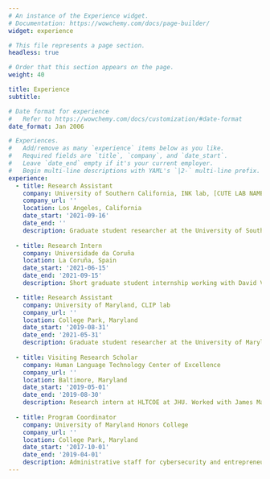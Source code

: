 ```yaml
---
# An instance of the Experience widget.
# Documentation: https://wowchemy.com/docs/page-builder/
widget: experience

# This file represents a page section.
headless: true

# Order that this section appears on the page.
weight: 40

title: Experience
subtitle:

# Date format for experience
#   Refer to https://wowchemy.com/docs/customization/#date-format
date_format: Jan 2006

# Experiences.
#   Add/remove as many `experience` items below as you like.
#   Required fields are `title`, `company`, and `date_start`.
#   Leave `date_end` empty if it's your current employer.
#   Begin multi-line descriptions with YAML's `|2-` multi-line prefix.
experience:
  - title: Research Assistant
    company: University of Southern California, INK lab, [CUTE LAB NAME] lab
    company_url: ''
    location: Los Angeles, California
    date_start: '2021-09-16'
    date_end: ''
    description: Graduate student researcher at the University of Southern California. Works with Xiang Ren (INK) and Jonathan May ([CUTE LAB NAME]) on research projects in machine translation robustness, language model grounding.
    
  - title: Research Intern
    company: Universidade da Coruña
    location: La Coruña, Spain
    date_start: '2021-06-15'
    date_end: '2021-09-15'
    description: Short graduate student internship working with David Vilares on Machine Translation and Parsing.

  - title: Research Assistant
    company: University of Maryland, CLIP lab
    company_url: ''
    location: College Park, Maryland
    date_start: '2019-08-31'
    date_end: '2021-05-31'
    description: Graduate student researcher at the University of Maryland CLIP lab, funded by Human Language Technology Center of Excellence at Johns Hopkins University. Worked with Douglas W Oard and Matt Post on research projects in machine/speech translation, information retrieval.
        
  - title: Visiting Research Scholar
    company: Human Language Technology Center of Excellence
    company_url: ''
    location: Baltimore, Maryland
    date_start: '2019-05-01'
    date_end: '2019-08-30'
    description: Research intern at HLTCOE at JHU. Worked with James Mayfield and Dawn Lawrie on research project in named-entity recognition and information retrieval.
    
  - title: Program Coordinator
    company: University of Maryland Honors College
    company_url: ''
    location: College Park, Maryland
    date_start: '2017-10-01'
    date_end: '2019-04-01'
    description: Administrative staff for cybersecurity and entrepreneurship honors programs at UMD. Supported students and program operations in various facets, such as managing $5M scholarship budget, advising students, event planning, curriculum development, program evaluation, etc.
---
```

